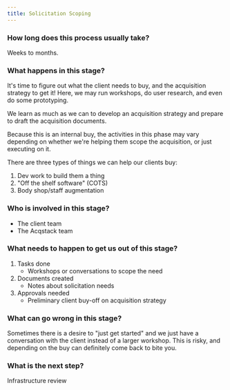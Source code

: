 ```yaml
---
title: Solicitation Scoping
---
```


### How long does this process usually take?
Weeks to months.

### What happens in this stage? 
It's time to figure out what the client needs to buy, and the acquisition strategy to get it! Here, we may run workshops, do user research, and even do some prototyping. 

We learn as much as we can to develop an acquisition strategy and prepare to draft the acquisition documents.

Because this is an internal buy, the activities in this phase may vary depending on whether we're helping them scope the acquisition, or just executing on it. 

There are three types of things we can help our clients buy:

1. Dev work to build them a thing
2. "Off the shelf software" (COTS)
3. Body shop/staff augmentation

### Who is involved in this stage? 

- The client team
- The Acqstack team

### What needs to happen to get us out of this stage? 
1. Tasks done
	- Workshops or conversations to scope the need
2. Documents created
	- Notes about solicitation needs
3. Approvals needed
	- Preliminary client buy-off on acquisition strategy

### What can go wrong in this stage? 
Sometimes there is a desire to "just get started" and we just have a conversation with the client instead of a larger workshop. This is risky, and depending on the buy can definitely come back to bite you.

### What is the next step?
Infrastructure review

